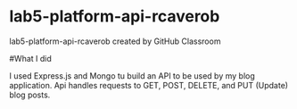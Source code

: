 # lab5-platform-api-rcaverob
lab5-platform-api-rcaverob created by GitHub Classroom

#What I did

I used Express.js and Mongo tu build an API to be used by my blog application. Api handles requests to GET, POST, DELETE, and PUT (Update) blog posts.
